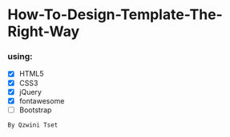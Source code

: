 # How-To-Design-Template-The-Right-Way

### using:
- [x] HTML5
- [x] CSS3
- [x] jQuery
- [x] fontawesome
- [ ] Bootstrap

``` By Qzwini Tset ```



